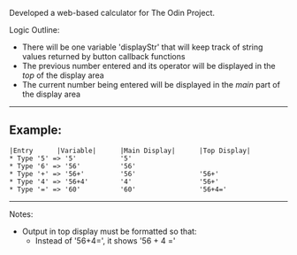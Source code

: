 Developed a web-based calculator for The Odin Project.

Logic Outline:
* There will be one variable 'displayStr' that will keep track of string values returned by button callback functions
* The previous number entered and its operator will be displayed in the _top_ of the display area
* The current number being entered will be displayed in the _main_ part of the display area
---
Example:
---
    |Entry      |Variable|      |Main Display|      |Top Display|
    * Type '5' => '5'           '5'
    * Type '6' => '56'          '56'
    * Type '+' => '56+'         '56'                '56+'
    * Type '4' => '56+4'        '4'                 '56+'
    * Type '=' => '60'          '60'                '56+4='
---
Notes:
* Output in top display must be formatted so that:
    * Instead of '56+4=', it shows '56 + 4 ='
